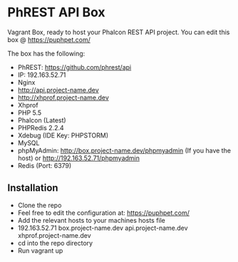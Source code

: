 PhREST API Box
===============

Vagrant Box, ready to host your Phalcon REST API project.
You can edit this box @ https://puphpet.com/

The box has the following:

- PhREST: https://github.com/phrest/api
- IP: 192.163.52.71
- Nginx
 - http://api.project-name.dev
 - http://xhprof.project-name.dev
- Xhprof
- PHP 5.5
 - Phalcon (Latest)
 - PHPRedis 2.2.4
- Xdebug (IDE Key: PHPSTORM)
- MySQL
 - phpMyAdmin: http://box.project-name.dev/phpmyadmin (If you have the host) or http://192.163.52.71/phpmyadmin
- Redis (Port: 6379)

Installation
------------

- Clone the repo
 - Feel free to edit the configuration at: https://puphpet.com/
- Add the relevant hosts to your machines hosts file
 - 192.163.52.71 box.project-name.dev api.project-name.dev xhprof.project-name.dev
- cd into the repo directory
- Run vagrant up
